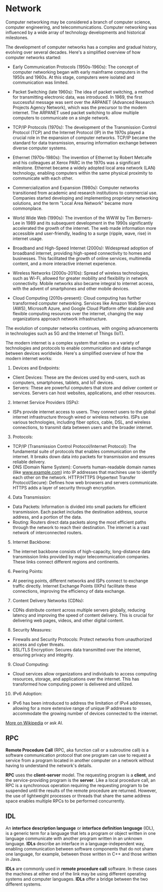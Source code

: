 
# Network

Computer networking may be considered a branch of computer science, computer engineering, and telecommunications. Computer networking was influenced by a wide array of technology developments and historical milestones.

The development of computer networks has a complex and gradual history, evolving over several decades. Here's a simplified overview of how computer networks started:

- Early Communication Protocols (1950s-1960s): The concept of computer networking began with early mainframe computers in the 1950s and 1960s. At this stage, computers were isolated and communication was limited.

- Packet Switching (late 1960s): The idea of packet switching, a method for transmitting electronic data, was introduced. In 1969, the first successful message was sent over the ARPANET (Advanced Research Projects Agency Network), which was the precursor to the modern internet. The ARPANET used packet switching to allow multiple computers to communicate on a single network.

- TCP/IP Protocols (1970s): The development of the Transmission Control Protocol (TCP) and the Internet Protocol (IP) in the 1970s played a crucial role in the expansion of computer networks. TCP/IP became the standard for data transmission, ensuring information exchange between diverse computer systems.

- Ethernet (1970s-1980s): The invention of Ethernet by Robert Metcalfe and his colleagues at Xerox PARC in the 1970s was a significant milestone. Ethernet became a widely adopted local area network (LAN) technology, enabling computers within the same physical proximity to communicate with each other.

- Commercialization and Expansion (1980s): Computer networks transitioned from academic and research institutions to commercial use. Companies started developing and implementing proprietary networking solutions, and the term "Local Area Network" became more commonplace.

- World Wide Web (1990s): The invention of the WWW by Tim Berners-Lee in 1989 and its subsequent development in the 1990s significantly accelerated the growth of the internet. The web made information more accessible and user-friendly, leading to a surge (ripple, wave, rise) in internet usage.

- Broadband and High-Speed Internet (2000s): Widespread adoption of broadband internet, providing high-speed connectivity to homes and businesses. This facilitated the growth of online services, multimedia content, and a more interactive internet experience.

- Wireless Networks (2000s-2010s): Spread of wireless technologies, such as Wi-Fi, allowed for greater mobility and flexibility in network connectivity. Mobile networks also became integral to internet access, with the advent of smartphones and other mobile devices.

- Cloud Computing (2010s-present): Cloud computing has further transformed computer networking. Services like Amazon Web Services (AWS), Microsoft Azure, and Google Cloud Platform offer scalable and flexible computing resources over the internet, changing the way organizations approach network infrastructure.

The evolution of computer networks continues, with ongoing advancements in technologies such as 5G and the Internet of Things (IoT).

The modern internet is a complex system that relies on a variety of technologies and protocols to enable communication and data exchange between devices worldwide. Here's a simplified overview of how the modern internet works:

1. Devices and Endpoints:

- Client Devices: These are the devices used by end-users, such as computers, smartphones, tablets, and IoT devices.
- Servers: These are powerful computers that store and deliver content or services. Servers can host websites, applications, and other resources.

2. Internet Service Providers (ISPs):

- ISPs provide internet access to users. They connect users to the global internet infrastructure through wired or wireless networks.
ISPs use various technologies, including fiber optics, cable, DSL, and wireless connections, to transmit data between users and the broader internet.

3. Protocols:

- TCP/IP (Transmission Control Protocol/Internet Protocol): The fundamental suite of protocols that enables communication on the internet. It breaks down data into packets for transmission and ensures reliable delivery.
- DNS (Domain Name System): Converts human-readable domain names (like www.example.com) into IP addresses that machines use to identify each other on the network.
HTTP/HTTPS (Hypertext Transfer Protocol/Secure): Defines how web browsers and servers communicate. HTTPS adds a layer of security through encryption.

4. Data Transmission:

- Data Packets: Information is divided into small packets for efficient transmission. Each packet includes the destination address, source address, and a portion of the data.
- Routing: Routers direct data packets along the most efficient paths through the network to reach their destination. The internet is a vast network of interconnected routers.

5. Internet Backbone:

- The internet backbone consists of high-capacity, long-distance data transmission links provided by major telecommunication companies. These links connect different regions and continents.

6. Peering Points:

- At peering points, different networks and ISPs connect to exchange traffic directly. Internet Exchange Points (IXPs) facilitate these connections, improving the efficiency of data exchange.

7. Content Delivery Networks (CDNs):

- CDNs distribute content across multiple servers globally, reducing latency and improving the speed of content delivery. This is crucial for delivering web pages, videos, and other digital content.

8. Security Measures:

- Firewalls and Security Protocols: Protect networks from unauthorized access and cyber threats.
- SSL/TLS Encryption: Secures data transmitted over the internet, ensuring privacy and integrity.

9. Cloud Computing:

- Cloud services allow organizations and individuals to access computing resources, storage, and applications over the internet. This has transformed how computing power is delivered and utilized.

10. IPv6 Adoption:

- IPv6 has been introduced to address the limitation of IPv4 addresses, allowing for a more extensive range of unique IP addresses to accommodate the growing number of devices connected to the internet.

[More on Wikipedia](https://en.wikipedia.org/wiki/Computer_network) or ask AI.

RPC
---

**Remote Procedure Call** (RPC, aka function call or a subroutine call) is a software communication protocol that one program can use
to request a service from a program located in another computer on a network without having to understand the network's details.

**RPC** uses the **client-server** model. The requesting program is a **client**, and the service-providing program is the **server**.
Like a local procedure call, an RPC is a synchronous operation requiring the requesting program to be suspended until the results
of the remote procedure are returned. However, the use of lightweight processes or threads that share the same address space enables
multiple RPCs to be performed concurrently.

IDL
---

An **interface description language** or **interface definition language** (IDL), is a generic term for a language that lets a program
or object written in one language communicate with another program written in an unknown language. **IDLs** describe an interface in a
language-independent way, enabling communication between software components that do not share one language, for example,
between those written in C++ and those written in Java.

**IDLs** are commonly used in **remote procedure call** software. In these cases the machines at either end of the link may be using different
operating systems and computer languages. **IDLs** offer a bridge between the two different systems.

